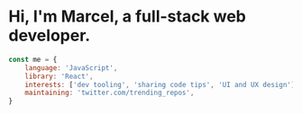 # Hi, I'm Marcel, a full-stack web developer.

```js
const me = {
    language: 'JavaScript',
    library: 'React',
    interests: ['dev tooling', 'sharing code tips', 'UI and UX design'],
    maintaining: 'twitter.com/trending_repos',
}
```
